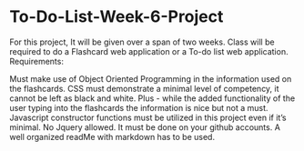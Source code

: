 # To-Do-List-Week-6-Project
For this project, It will be given over a span of two weeks. 
Class will be required to do a Flashcard web application or a To-do list web application. 
Requirements:

Must make use of Object Oriented Programming in the information used on the flashcards. 
CSS must demonstrate a minimal level of competency, it cannot be left as black and white. 
Plus - while the added functionality of the user typing into the flashcards the information is nice but not a must. 
Javascript constructor functions must be utilized in this project even if it’s minimal.
No Jquery allowed. 
It must be done on your github accounts.
A well organized readMe with markdown has to be used. 
